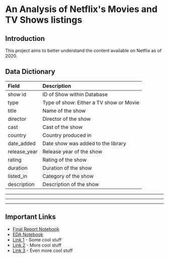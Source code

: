 # An Analysis of Netflix's Movies and TV Shows listings

## Introduction

This project aims to better understand the content available on Netflix as of 2020.

## Data Dictionary

|Field         | Description                                                       |
|:-------------| :-----------------------------------------------------------------|
|show id       | ID of Show within Database                                        |
|type          | Type of show: Either a TV show or Movie                           |
|title         | Name of the show                                                  |
|director      | Director of the show                                              |
|cast          | Cast of the show                                                  |
|country       | Country produced in                                               |
|date_added    | Date show was added to the library                                |
|release_year  | Release year of the show                                          |
|rating        | Rating of the show                                                |
|duration      | Duration of the show                                              |
|listed_in     | Category of the show                                              |
|description   | Description of the show                                           |

*************************************************************************************************


 
*************************************************************************************************




*************************************************************************************************

## Important Links

* [Final Report Notebook](report.ipynb)
* [EDA Notebook](eda.ipynb)
* [Link 1](http://www.google.com) - Some cool stuff
* [Link 2](http://www.google.com) - More cool stuff
* [Link 3](http://www.google.com) - Even more cool stuff
